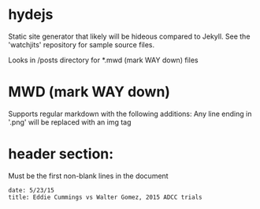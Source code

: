 # hydejs
Static site generator that likely will be hideous compared to Jekyll.  See the 'watchjits' repository for sample source files.

Looks in /posts directory for *.mwd (mark WAY down) files

# MWD (mark WAY down)
Supports regular markdown with the following additions:
Any line ending in '.png' will be replaced with an img tag

# header section:
Must be the first non-blank lines in the document
```
date: 5/23/15
title: Eddie Cummings vs Walter Gomez, 2015 ADCC trials
```

